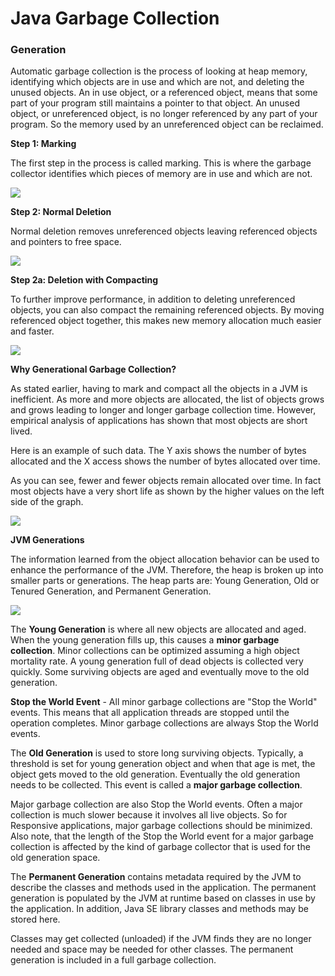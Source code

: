 # Java Garbage Collection

### Generation

Automatic garbage collection is the process of looking at heap memory, identifying which objects are in use and which are not, and deleting the unused objects. An in use object, or a referenced object, means that some part of your program still maintains a pointer to that object. An unused object, or unreferenced object, is no longer referenced by any part of your program. So the memory used by an unreferenced object can be reclaimed.

**Step 1: Marking**

The first step in the process is called marking. This is where the garbage collector identifies which pieces of memory are in use and which are not.

![](https://www.oracle.com/webfolder/technetwork/tutorials/obe/java/gc01/images/gcslides/Slide3.png)

**Step 2: Normal Deletion**

Normal deletion removes unreferenced objects leaving referenced objects and pointers to free space.

![](https://www.oracle.com/webfolder/technetwork/tutorials/obe/java/gc01/images/gcslides/Slide1b.png)

**Step 2a: Deletion with Compacting**

To further improve performance, in addition to deleting unreferenced objects, you can also compact the remaining referenced objects. By moving referenced object together, this makes new memory allocation much easier and faster.

![](https://www.oracle.com/webfolder/technetwork/tutorials/obe/java/gc01/images/gcslides/Slide4.png)

**Why Generational Garbage Collection?**

As stated earlier, having to mark and compact all the objects in a JVM is inefficient. As more and more objects are allocated, the list of objects grows and grows leading to longer and longer garbage collection time. However, empirical analysis of applications has shown that most objects are short lived.

Here is an example of such data. The Y axis shows the number of bytes allocated and the X access shows the number of bytes allocated over time.

As you can see, fewer and fewer objects remain allocated over time. In fact most objects have a very short life as shown by the higher values on the left side of the graph.

![](https://www.oracle.com/webfolder/technetwork/tutorials/obe/java/gc01/images/ObjectLifetime.gif)

**JVM Generations**

The information learned from the object allocation behavior can be used to enhance the performance of the JVM. Therefore, the heap is broken up into smaller parts or generations. The heap parts are: Young Generation, Old or Tenured Generation, and Permanent Generation.

![](https://www.oracle.com/webfolder/technetwork/tutorials/obe/java/gc01/images/gcslides/Slide5.png)

The **Young Generation** is where all new objects are allocated and aged. When the young generation fills up, this causes a **minor garbage collection**. Minor collections can be optimized assuming a high object mortality rate. A young generation full of dead objects is collected very quickly. Some surviving objects are aged and eventually move to the old generation.

**Stop the World Event** - All minor garbage collections are "Stop the World" events. This means that all application threads are stopped until the operation completes. Minor garbage collections are always Stop the World events.

The **Old Generation** is used to store long surviving objects. Typically, a threshold is set for young generation object and when that age is met, the object gets moved to the old generation. Eventually the old generation needs to be collected. This event is called a **major garbage collection**.

Major garbage collection are also Stop the World events. Often a major collection is much slower because it involves all live objects. So for Responsive applications, major garbage collections should be minimized. Also note, that the length of the Stop the World event for a major garbage collection is affected by the kind of garbage collector that is used for the old generation space.

The **Permanent Generation** contains metadata required by the JVM to describe the classes and methods used in the application. The permanent generation is populated by the JVM at runtime based on classes in use by the application. In addition, Java SE library classes and methods may be stored here.

Classes may get collected (unloaded) if the JVM finds they are no longer needed and space may be needed for other classes. The permanent generation is included in a full garbage collection.

